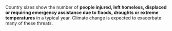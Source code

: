 Country sizes show the number of **people injured, left homeless, displaced or requiring emergency assistance due to floods, droughts or extreme temperatures** in a typical year. Climate change is expected to exacerbate many of these threats.